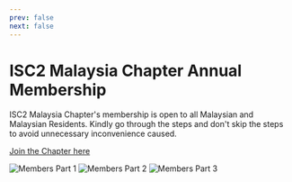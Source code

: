 ```yaml
---
prev: false
next: false
---
```


# ISC2 Malaysia Chapter Annual Membership
ISC2 Malaysia Chapter's membership is open to all Malaysian and Malaysian Residents. Kindly go through the steps and don't skip the steps to avoid unnecessary inconvenience caused.

[Join the Chapter here](https://www.memberplanet.com/isc2my/)

![Members Part 1](/members-1.jpg)
![Members Part 2](/members-2.jpg)
![Members Part 3](/members-3.png)